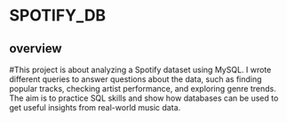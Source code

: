 # SPOTIFY_DB
## overview 
#This project is about analyzing a Spotify dataset using MySQL. I wrote different queries to answer questions about the data, such as finding popular tracks, checking artist performance, and exploring genre trends. The aim is to practice SQL skills and show how databases can be used to get useful insights from real-world music data.
